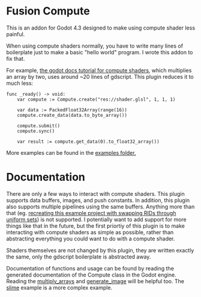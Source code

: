 # Fusion Compute

This is an addon for Godot 4.3 designed to make using compute shader less painful.

When using compute shaders normally, you have to write many lines of boilerplate just to make a basic "hello world" program. I wrote this addon to fix that.

For example, [the godot docs tutorial for compute shaders](https://docs.godotengine.org/en/stable/tutorials/shaders/compute_shaders.html), which multiplies an array by two, uses around ~20 lines of gdscript. This plugin reduces it to much less:

```gdscript
func _ready() -> void:
	var compute := Compute.create("res://shader.glsl", 1, 1, 1)

	var data := PackedFloat32Array(range(16))
	compute.create_data(data.to_byte_array())
	
	compute.submit()
	compute.sync()

	var result := compute.get_data(0).to_float32_array())
```

More examples can be found in the [examples folder.](./addons/fusion_compute/examples/)

# Documentation

There are only a few ways to interact with compute shaders. This plugin supports data buffers, images, and push constants. In addition, this plugin also supports multiple pipelines using the same buffers. Anything more than that (eg. [recreating this example project with swapping RIDs through uniform sets](https://github.com/godotengine/godot-demo-projects/tree/master/compute/texture/water_plane)) is not supported. I potentially want to add support for more things like that in the future, but the first priortiy of this plugin is to make interacting with compute shaders as simple as possible, rather than abstracting everything you could want to do with a compute shader.

Shaders themselves are not changed by this plugin, they are written exactly the same, only the gdscript boilerplate is abstracted away.

Documentation of functions and usage can be found by reading the generated documentation of the Compute class in the Godot engine. Reading the [multiply_arrays](./addons/fusion_compute/examples/array_multiply/) and [generate_image](./addons/fusion_compute/examples/generate_image/) will be helpful too. The [slime](./addons/fusion_compute/examples/slime/) example is a more complex example.